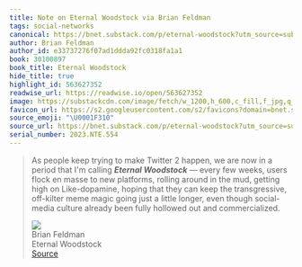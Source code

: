 ```yaml
---
title: Note on Eternal Woodstock via Brian Feldman
tags: social-networks
canonical: https://bnet.substack.com/p/eternal-woodstock?utm_source=substack&utm_medium=email%5C
author: Brian Feldman
author_id: e33737276f07ad1ddda92fc0318fa1a1
book: 30100897
book_title: Eternal Woodstock
hide_title: true
highlight_id: 563627352
readwise_url: https://readwise.io/open/563627352
image: https://substackcdn.com/image/fetch/w_1200,h_600,c_fill,f_jpg,q_auto:good,fl_progressive:steep,g_auto/https%3A%2F%2Fsubstack-post-media.s3.amazonaws.com%2Fpublic%2Fimages%2Fefce4d08-b838-46d2-ac7e-0c465bffabfb.heic
favicon_url: https://s2.googleusercontent.com/s2/favicons?domain=bnet.substack.com
source_emoji: "\U0001F310"
source_url: https://bnet.substack.com/p/eternal-woodstock?utm_source=substack&utm_medium=email%5C#:~:text=As%20people%20keep,out%20and%20commercialized.
serial_number: 2023.NTE.554
---
```

> As people keep trying to make Twitter 2 happen, we are now in a period that I'm calling ***Eternal Woodstock*** — every few weeks, users flock en masse to new platforms, rolling around in the mud, getting high on Like-dopamine, hoping that they can keep the transgressive, off-kilter meme magic going just a little longer, even though social-media culture already been fully hollowed out and commercialized.
> <div class="quoteback-footer"><div class="quoteback-avatar"><img class="mini-favicon" src="https://s2.googleusercontent.com/s2/favicons?domain=bnet.substack.com"></div><div class="quoteback-metadata"><div class="metadata-inner"><span style="display:none">FROM:</span><div aria-label="Brian Feldman" class="quoteback-author"> Brian Feldman</div><div aria-label="Eternal Woodstock" class="quoteback-title"> Eternal Woodstock</div></div></div><div class="quoteback-backlink"><a target="_blank" aria-label="go to the full text of this quotation" rel="noopener" href="https://bnet.substack.com/p/eternal-woodstock?utm_source=substack&utm_medium=email%5C#:~:text=As%20people%20keep,out%20and%20commercialized." class="quoteback-arrow"> Source</a></div></div>
